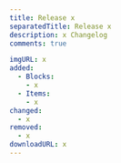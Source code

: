 ```yaml
---
title: Release x
separatedTitle: Release x
description: x Changelog
comments: true

imgURL: x
added:
  - Blocks:
    - x
  - Items:
    - x
changed:
  - x
removed:
  - x
downloadURL: x
---
```


